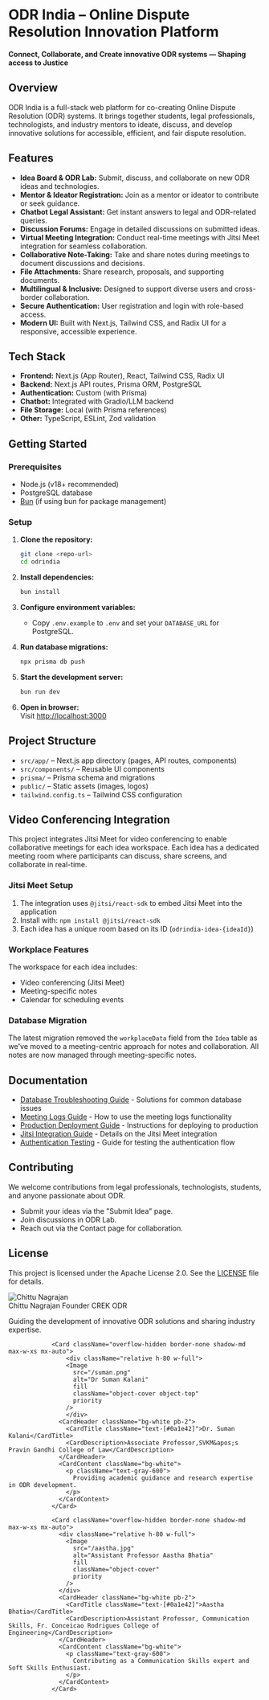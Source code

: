 # ODR India – Online Dispute Resolution Innovation Platform

**Connect, Collaborate, and Create innovative ODR systems — Shaping access to Justice**

## Overview

ODR India is a full-stack web platform for co-creating Online Dispute Resolution (ODR) systems. It brings together students, legal professionals, technologists, and industry mentors to ideate, discuss, and develop innovative solutions for accessible, efficient, and fair dispute resolution.

## Features

- **Idea Board & ODR Lab:** Submit, discuss, and collaborate on new ODR ideas and technologies.
- **Mentor & Ideator Registration:** Join as a mentor or ideator to contribute or seek guidance.
- **Chatbot Legal Assistant:** Get instant answers to legal and ODR-related queries.
- **Discussion Forums:** Engage in detailed discussions on submitted ideas.
- **Virtual Meeting Integration:** Conduct real-time meetings with Jitsi Meet integration for seamless collaboration.
- **Collaborative Note-Taking:** Take and share notes during meetings to document discussions and decisions.
- **File Attachments:** Share research, proposals, and supporting documents.
- **Multilingual & Inclusive:** Designed to support diverse users and cross-border collaboration.
- **Secure Authentication:** User registration and login with role-based access.
- **Modern UI:** Built with Next.js, Tailwind CSS, and Radix UI for a responsive, accessible experience.

## Tech Stack

- **Frontend:** Next.js (App Router), React, Tailwind CSS, Radix UI
- **Backend:** Next.js API routes, Prisma ORM, PostgreSQL
- **Authentication:** Custom (with Prisma)
- **Chatbot:** Integrated with Gradio/LLM backend
- **File Storage:** Local (with Prisma references)
- **Other:** TypeScript, ESLint, Zod validation

## Getting Started

### Prerequisites

- Node.js (v18+ recommended)
- PostgreSQL database
- [Bun](https://bun.sh/) (if using bun for package management)

### Setup

1. **Clone the repository:**
   ```bash
   git clone <repo-url>
   cd odrindia
   ```

2. **Install dependencies:**
   ```bash
   bun install
   ```

3. **Configure environment variables:**
   - Copy `.env.example` to `.env` and set your `DATABASE_URL` for PostgreSQL.

4. **Run database migrations:**
   ```bash
   npx prisma db push
   ```

5. **Start the development server:**
   ```bash
   bun run dev
   ```

6. **Open in browser:**  
   Visit [http://localhost:3000](http://localhost:3000)

## Project Structure

- `src/app/` – Next.js app directory (pages, API routes, components)
- `src/components/` – Reusable UI components
- `prisma/` – Prisma schema and migrations
- `public/` – Static assets (images, logos)
- `tailwind.config.ts` – Tailwind CSS configuration

## Video Conferencing Integration

This project integrates Jitsi Meet for video conferencing to enable collaborative meetings for each idea workspace. Each idea has a dedicated meeting room where participants can discuss, share screens, and collaborate in real-time.

### Jitsi Meet Setup

1. The integration uses `@jitsi/react-sdk` to embed Jitsi Meet into the application
2. Install with: `npm install @jitsi/react-sdk`
3. Each idea has a unique room based on its ID (`odrindia-idea-{ideaId}`)

### Workplace Features

The workspace for each idea includes:
- Video conferencing (Jitsi Meet)
- Meeting-specific notes
- Calendar for scheduling events

### Database Migration

The latest migration removed the `workplaceData` field from the `Idea` table as we've moved to a meeting-centric approach for notes and collaboration. All notes are now managed through meeting-specific notes.

## Documentation

- [Database Troubleshooting Guide](./docs/DATABASE_TROUBLESHOOTING.md) - Solutions for common database issues
- [Meeting Logs Guide](./docs/MEETING_LOGS.md) - How to use the meeting logs functionality
- [Production Deployment Guide](./docs/PRODUCTION_DEPLOYMENT.md) - Instructions for deploying to production
- [Jitsi Integration Guide](./docs/JITSI_INTEGRATION.md) - Details on the Jitsi Meet integration
- [Authentication Testing](./docs/AUTHENTICATION_TESTING.md) - Guide for testing the authentication flow

## Contributing

We welcome contributions from legal professionals, technologists, students, and anyone passionate about ODR.  
- Submit your ideas via the "Submit Idea" page.
- Join discussions in ODR Lab.
- Reach out via the Contact page for collaboration.

## License

This project is licensed under the Apache License 2.0. See the [LICENSE](./LICENSE) file for details.



<Card className="overflow-hidden border-none shadow-md max-w-xs mx-auto">
                  <div className="relative h-80 w-full">
                    <Image 
                      src="/chittu.png"
                      alt="Chittu Nagrajan" 
                      fill 
                      className="object-cover object-top"
                      priority
                    />
                  </div>
                  <CardHeader className="bg-white pb-2">
                    <CardTitle className="text-[#0a1e42]">Chittu Nagrajan</CardTitle>
                    <CardDescription>Founder CREK ODR</CardDescription>
                  </CardHeader>
                  <CardContent className="bg-white">
                    <p className="text-gray-600">
                      Guiding the development of innovative ODR solutions and sharing industry expertise.
                    </p>
                  </CardContent>
                </Card>

                <Card className="overflow-hidden border-none shadow-md max-w-xs mx-auto">
                    <div className="relative h-80 w-full">
                    <Image 
                      src="/suman.png"
                      alt="Dr Suman Kalani" 
                      fill 
                      className="object-cover object-top"
                      priority
                    />
                    </div>
                  <CardHeader className="bg-white pb-2">
                    <CardTitle className="text-[#0a1e42]">Dr. Suman Kalani</CardTitle>
                    <CardDescription>Associate Professor,SVKM&apos;s Pravin Gandhi College of Law</CardDescription>
                  </CardHeader>
                  <CardContent className="bg-white">
                    <p className="text-gray-600">
                      Providing academic guidance and research expertise in ODR development.
                    </p>
                  </CardContent>
                </Card>

                <Card className="overflow-hidden border-none shadow-md max-w-xs mx-auto">
                  <div className="relative h-80 w-full">
                    <Image 
                      src="/aastha.jpg"
                      alt="Assistant Professor Aastha Bhatia" 
                      fill 
                      className="object-cover"
                      priority
                    />
                  </div>
                  <CardHeader className="bg-white pb-2">
                    <CardTitle className="text-[#0a1e42]">Aastha Bhatia</CardTitle>
                    <CardDescription>Assistant Professor, Communication Skills, Fr. Conceicao Rodrigues College of Engineering</CardDescription>
                  </CardHeader>
                  <CardContent className="bg-white">
                    <p className="text-gray-600">
                      Contributing as a Communication Skills expert and Soft Skills Enthusiast.
                    </p>
                  </CardContent>
                </Card>
